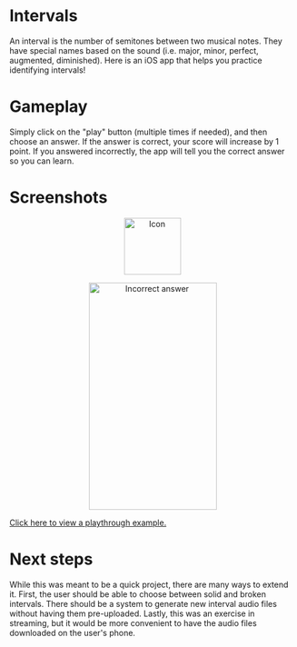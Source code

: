 # Intervals
An interval is the number of semitones between two musical notes. They have special names based on the sound (i.e. major, minor, perfect, 
augmented, diminished). Here is an iOS app that helps you practice identifying intervals! 

# Gameplay

Simply click on the "play" button (multiple times if needed), and then choose an answer. If the answer is correct, your score
will increase by 1 point. If you answered incorrectly, the app will tell you the correct answer so you can learn. 

# Screenshots

<p align="center"><img src="https://i.imgur.com/2beWLdN.png" alt="Icon"
	title="Icon" width="100" height="100" /></p> 
  
<p align="center"><img src="https://i.imgur.com/i95y5qJ.png" alt="Incorrect answer"
	title="Incorrect answer" width="225" height="400" /></p> 
  
[Click here to view a playthrough example.](https://imgur.com/ltnkUvs)
  
# Next steps

While this was meant to be a quick project, there are many ways to extend it. First, the user should be able to choose 
between solid and broken intervals. There should be a system to generate new interval audio files without having them
pre-uploaded. Lastly, this was an exercise in streaming, but it would be more convenient to have the audio files downloaded 
on the user's phone. 
